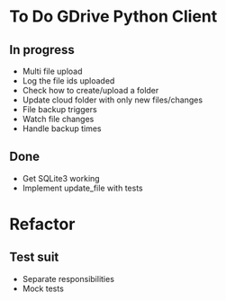 # To Do GDrive Python Client

## In progress
- Multi file upload
- Log the file ids uploaded
- Check how to create/upload a folder
- Update cloud folder with only new files/changes
- File backup triggers
- Watch file changes
- Handle backup times


## Done
- Get SQLite3 working
- Implement update_file with tests


# Refactor

## Test suit
- Separate responsibilities
- Mock tests

